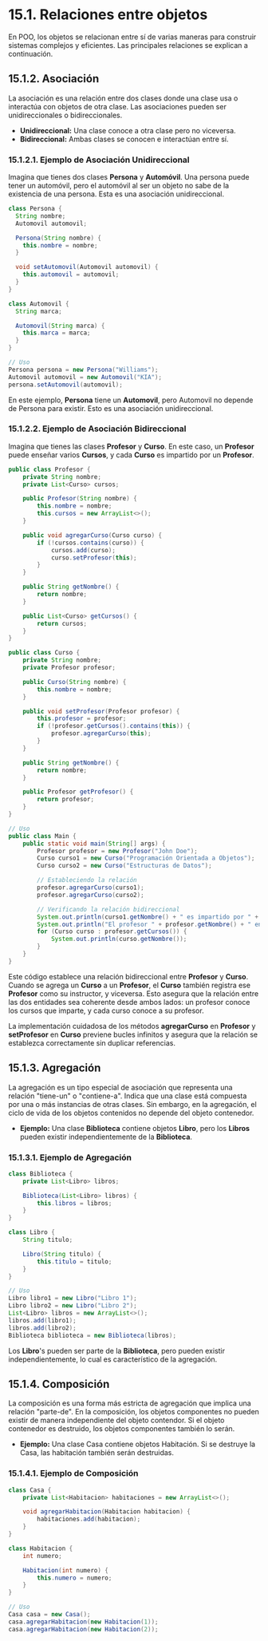# 15.1. Relaciones entre objetos

En POO, los objetos se relacionan entre sí de varias maneras para construir sistemas complejos y eficientes. Las principales relaciones se explican a continuación.

## 15.1.2. Asociación

La asociación es una relación entre dos clases donde una clase usa o interactúa con objetos de otra clase. Las asociaciones pueden ser unidireccionales o bidireccionales.

- **Unidireccional:** Una clase conoce a otra clase pero no viceversa.
- **Bidireccional:** Ambas clases se conocen e interactúan entre sí.

### 15.1.2.1. Ejemplo de Asociación Unidireccional

Imagina que tienes dos clases **Persona** y **Automóvil**. Una persona puede tener un automóvil, pero el automóvil al ser un objeto no sabe de la existencia de una persona. Esta es una asociación unidireccional.

```java
class Persona {
  String nombre;
  Automovil automovil;

  Persona(String nombre) {
    this.nombre = nombre;
  }

  void setAutomovil(Automovil automovil) {
    this.automovil = automovil;
  }
}

class Automovil {
  String marca;

  Automovil(String marca) {
    this.marca = marca;
  }
}

// Uso
Persona persona = new Persona("Williams");
Automovil automovil = new Automovil("KIA");
persona.setAutomovil(automovil);
```

En este ejemplo, **Persona** tiene un **Automovil**, pero Automovil no depende de Persona para existir. Esto es una asociación unidireccional.

### 15.1.2.2. Ejemplo de Asociación Bidireccional

Imagina que tienes las clases **Profesor** y **Curso**. En este caso, un **Profesor** puede enseñar varios **Cursos**, y cada **Curso** es impartido por un **Profesor**.

```java
public class Profesor {
    private String nombre;
    private List<Curso> cursos;

    public Profesor(String nombre) {
        this.nombre = nombre;
        this.cursos = new ArrayList<>();
    }

    public void agregarCurso(Curso curso) {
        if (!cursos.contains(curso)) {
            cursos.add(curso);
            curso.setProfesor(this);
        }
    }

    public String getNombre() {
        return nombre;
    }

    public List<Curso> getCursos() {
        return cursos;
    }
}

public class Curso {
    private String nombre;
    private Profesor profesor;

    public Curso(String nombre) {
        this.nombre = nombre;
    }

    public void setProfesor(Profesor profesor) {
        this.profesor = profesor;
        if (!profesor.getCursos().contains(this)) {
            profesor.agregarCurso(this);
        }
    }

    public String getNombre() {
        return nombre;
    }

    public Profesor getProfesor() {
        return profesor;
    }
}

// Uso
public class Main {
    public static void main(String[] args) {
        Profesor profesor = new Profesor("John Doe");
        Curso curso1 = new Curso("Programación Orientada a Objetos");
        Curso curso2 = new Curso("Estructuras de Datos");

        // Estableciendo la relación
        profesor.agregarCurso(curso1);
        profesor.agregarCurso(curso2);

        // Verificando la relación bidireccional
        System.out.println(curso1.getNombre() + " es impartido por " + curso1.getProfesor().getNombre());
        System.out.println("El profesor " + profesor.getNombre() + " enseña los siguientes cursos:");
        for (Curso curso : profesor.getCursos()) {
            System.out.println(curso.getNombre());
        }
    }
}

```

Este código establece una relación bidireccional entre **Profesor** y **Curso**. Cuando se agrega un **Curso** a un **Profesor**, el **Curso** también registra ese **Profesor** como su instructor, y viceversa. Esto asegura que la relación entre las dos entidades sea coherente desde ambos lados: un profesor conoce los cursos que imparte, y cada curso conoce a su profesor.

La implementación cuidadosa de los métodos **agregarCurso** en **Profesor** y **setProfesor** en **Curso** previene bucles infinitos y asegura que la relación se establezca correctamente sin duplicar referencias.

## 15.1.3. Agregación

La agregación es un tipo especial de asociación que representa una relación "tiene-un" o "contiene-a". Indica que una clase está compuesta por una o más instancias de otras clases. Sin embargo, en la agregación, el ciclo de vida de los objetos contenidos no depende del objeto contenedor.

- **Ejemplo:** Una clase **Biblioteca** contiene objetos **Libro**, pero los **Libros** pueden existir independientemente de la **Biblioteca**.

### 15.1.3.1. Ejemplo de Agregación

```java
class Biblioteca {
    private List<Libro> libros;

    Biblioteca(List<Libro> libros) {
        this.libros = libros;
    }
}

class Libro {
    String titulo;

    Libro(String titulo) {
        this.titulo = titulo;
    }
}

// Uso
Libro libro1 = new Libro("Libro 1");
Libro libro2 = new Libro("Libro 2");
List<Libro> libros = new ArrayList<>();
libros.add(libro1);
libros.add(libro2);
Biblioteca biblioteca = new Biblioteca(libros);

```

Los **Libro**'s pueden ser parte de la **Biblioteca**, pero pueden existir independientemente, lo cual es característico de la agregación.

## 15.1.4. Composición

La composición es una forma más estricta de agregación que implica una relación "parte-de". En la composición, los objetos componentes no pueden existir de manera independiente del objeto contendor. Si el objeto contenedor es destruido, los objetos componentes también lo serán.

- **Ejemplo:** Una clase Casa contiene objetos Habitación. Si se destruye la Casa, las habitación también serán destruidas.

### 15.1.4.1. Ejemplo de Composición

```java
class Casa {
    private List<Habitacion> habitaciones = new ArrayList<>();

    void agregarHabitacion(Habitacion habitacion) {
        habitaciones.add(habitacion);
    }
}

class Habitacion {
    int numero;

    Habitacion(int numero) {
        this.numero = numero;
    }
}

// Uso
Casa casa = new Casa();
casa.agregarHabitacion(new Habitacion(1));
casa.agregarHabitacion(new Habitacion(2));

```
